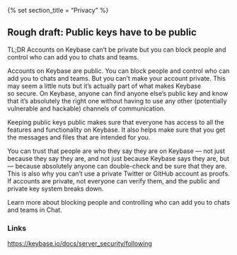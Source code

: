 {% set section_title = “Privacy” %}

## Rough draft: Public keys have to be public
TL;DR Accounts on Keybase can’t be private but you can block people and control who can add you to chats and teams.

Accounts on Keybase are public. You can block people and control who can add you to chats and teams. But you can’t make your account private. This may seem a little nuts but it’s actually part of what makes Keybase so secure. On Keybase, anyone can find anyone else’s public key and know that it’s absolutely the right one without having to use any other (potentially vulnerable and hackable) channels of communication. 

Keeping public keys public makes sure that everyone has access to all the features and functionality on Keybase. It also helps make sure that you get the messages and files that are intended for you.

You can trust that people are who they say they are on Keybase — not just because they say they are, and not just because Keybase says they are, but — because absolutely anyone can double-check and be sure that they are. This is also why you can’t use a private Twitter or GitHub account as proofs. If accounts are private, not everyone can verify them, and the public and private key system breaks down.

Learn more about blocking people and controlling who can add you to chats and teams in Chat. 


### Links
https://keybase.io/docs/server_security/following 